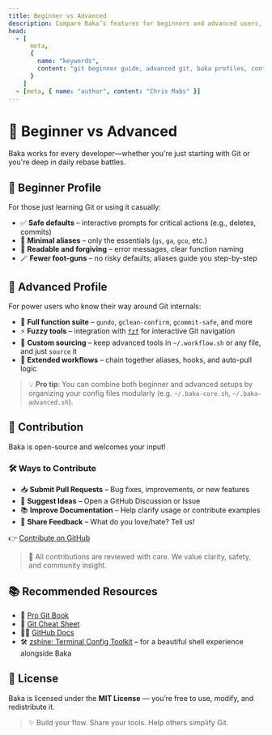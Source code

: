 ```yaml
---
title: Beginner vs Advanced
description: Compare Baka’s features for beginners and advanced users, and choose the best setup for you.
head:
  - [
      meta,
      {
        name: "keywords",
        content: "git beginner guide, advanced git, baka profiles, contribute to git tools"
      }
    ]
  - [meta, { name: "author", content: "Chris Mabs" }]
---
```


# 🌱 Beginner vs Advanced

Baka works for every developer—whether you're just starting with Git or you're deep in daily rebase battles.

## 👶 Beginner Profile

For those just learning Git or using it casually:

- ✅ **Safe defaults** – interactive prompts for critical actions (e.g., deletes, commits)
- 🧠 **Minimal aliases** – only the essentials (`gs`, `ga`, `gco`, etc.)
- 📘 **Readable and forgiving** – error messages, clear function naming
- 🪄 **Fewer foot-guns** – no risky defaults; aliases guide you step-by-step

## 🧙 Advanced Profile

For power users who know their way around Git internals:

- 🧩 **Full function suite** – `gundo`, `gclean-confirm`, `gcommit-safe`, and more
- ⚡ **Fuzzy tools** – integration with [`fzf`](https://github.com/junegunn/fzf) for interactive Git navigation
- 🧰 **Custom sourcing** – keep advanced tools in `~/.workflow.sh` or any file, and just `source` it
- 🔁 **Extended workflows** – chain together aliases, hooks, and auto-pull logic

> 💡 **Pro tip**: You can combine both beginner and advanced setups by organizing your config files modularly (e.g. `~/.baka-core.sh`, `~/.baka-advanced.sh`).

## 🧩 Contribution

Baka is open-source and welcomes your input!

### 🛠 Ways to Contribute

- 📥 **Submit Pull Requests** – Bug fixes, improvements, or new features
- 🧪 **Suggest Ideas** – Open a GitHub Discussion or Issue
- 📚 **Improve Documentation** – Help clarify usage or contribute examples
- 💬 **Share Feedback** – What do you love/hate? Tell us!

👉 [Contribute on GitHub](https://github.com/chrisachoo/baka)

> 🧠 All contributions are reviewed with care. We value clarity, safety, and community insight.

## 📚 Recommended Resources

- 📖 [Pro Git Book](https://git-scm.com/book/en/v2)
- 🧾 [Git Cheat Sheet](https://education.github.com/git-cheat-sheet-education.pdf)
- 🧑‍💻 [GitHub Docs](https://docs.github.com/en/get-started/using-git)
- 🛠 [zshine: Terminal Config Toolkit](https://github.com/chrisachoo/zshine) – for a beautiful shell experience alongside Baka

## 📄 License

Baka is licensed under the **MIT License** — you’re free to use, modify, and redistribute it.

> ✨ Build your flow. Share your tools. Help others simplify Git.
